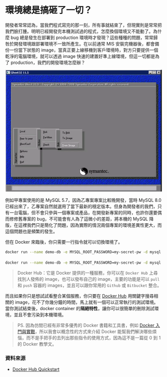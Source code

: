 # 環境總是搞砸了一切？

開發者常常認為，當我們程式寫完的那一刻，所有事就結束了，但現實則是常常把我們臉打腫。明明已經開發完本機測試過的程式，怎麼換個環境又不能動了。為什麼 bug 總是發生在部署到 production 環境時才發現？這些種種的問題，常常歸咎於開發環境跟部署環境不一致所產生。在以前通常 MIS 安裝完機器後，都會備份一份當下狀態的 image，當真正要上線移機到客戶環境時，對方只要提供一個乾淨的電腦環境，就可以透過 image 快速的建置好準上線環境，但這一切都是為了 production，我們的開發環境怎麼辦？

![](https://raw.githubusercontent.com/alincode/devops-30days-2019/master/assets/ghost-system-image.png)

例如甲專案使用的是 MySQL 5.7，因為乙專案專案比較晚開發，當時 MySQL 8.0 已經出來了，乙專案自然就選用了當下最新的穩定版本。但身為開發者的我們，只有一台電腦，但不會只參與一個專案或產品，在開發新專案的同時，也許你還要偶而修修舊專案的 bug，不可能會有人為了這微小的差距，將本機的 MySQL 降版，在這裡我們只是簡化了問題，因為實際的情況兩個專案的環境差異性更大，而這個問題也是頻繁的發生。

但在 Docker 來臨後，你只需要一行指令就可以切換環境了。

```sh
docker run --name demo-db -e MYSQL_ROOT_PASSWORD=my-secret-pw -d mysql:5.7

docker run --name demo-db -e MYSQL_ROOT_PASSWORD=my-secret-pw -d mysql:8.0
```

> Docker Hub：它是 Docker 提供的一種服務，你可以在 `Docker Hub` 上尋找別人發佈的 image，也可以發布自己的 image，主要的功能是可以 `pull` 和 `push` 容器的 images，並且可以跟你常用的 `Github` 或 `Bitbucket` 整合。

而且如果你只是想試試看整合某個服務，你只要在 [Docker Hub](https://hub.docker.com/) 用關鍵字搜尋相關的 image，花不了你幾分鐘的時間，馬上就有一個可以正常執行的測試環境。當你測試結束後，docker container 的**隔絕特性**，讓你可以很簡單的刪除測試環境，並且不會污染到本機環境。

> PS. 因為仿間已經有非常多優秀的 Docker 書籍和工具書，例如 [Docker 入門與實戰](https://www.tenlong.com.tw/products/9789864764860)，所以我會以概念性的方式來介紹 Docker 能幫我們解決哪些煩惱，而不是手把手的去列出那些指令的使用方式，因為這不是一篇從 0 到 1 的 Docker 教學文。

### 資料來源

- [Docker Hub Quickstart](https://docs.docker.com/docker-hub/)
